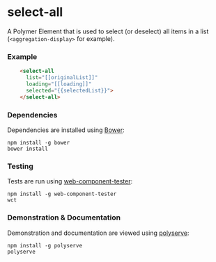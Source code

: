 # select-all

A Polymer Element that is used to select (or deselect) all items in a list (`<aggregation-display>` for example).

### Example
```html
    <select-all
      list="[[originalList]]"
      loading="[[loading]]"
      selected="{{selectedList}}">
    </select-all>
```

### Dependencies

Dependencies are installed using [Bower](http://bower.io/):

    npm install -g bower
    bower install

### Testing

Tests are run using [web-component-tester](https://github.com/Polymer/web-component-tester):

    npm install -g web-component-tester
    wct

### Demonstration & Documentation

Demonstration and documentation are viewed using [polyserve](https://github.com/PolymerLabs/polyserve):

    npm install -g polyserve
    polyserve
